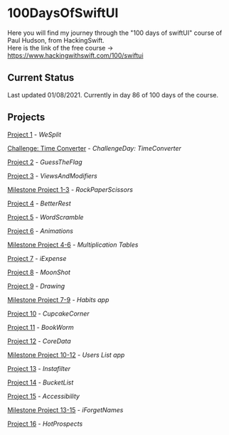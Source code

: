 # 100DaysOfSwiftUI

Here you will find my journey through the "100 days of swiftUI" course of Paul Hudson, from HackingSwift.<br/>
Here is the link of the free course -> https://www.hackingwithswift.com/100/swiftui

## Current Status

Last updated 01/08/2021. Currently in day 86 of 100 days of the course.

## Projects

[Project 1](01-splitThat) - *WeSplit*

[Challenge: Time Converter](ChallengeDay) - *ChallengeDay: TimeConverter*

[Project 2](02-guessTheFlag) - *GuessTheFlag*

[Project 3](03-ViewsAndModifiers) - *ViewsAndModifiers*

[Milestone Project 1-3](MilestoneProject1-3) - *RockPaperScissors*

[Project 4](04-BetterRest) - *BetterRest*

[Project 5](05-WordScramble) - *WordScramble*

[Project 6](06-Animations) - *Animations*

[Milestone Project 4-6](MilestoneProject4-6) - *Multiplication Tables*

[Project 7](07-iExpense) - *iExpense*

[Project 8](08-MoonShot) - *MoonShot*

[Project 9](09-Drawing) - *Drawing*

[Milestone Project 7-9](MilestoneProject7-9) - *Habits app*

[Project 10](10-CupcakeCorner) - *CupcakeCorner*

[Project 11](11-Bookworm) - *BookWorm*

[Project 12](12-CoreData) - *CoreData*

[Milestone Project 10-12](MilestoneProject10-12) - *Users List app*

[Project 13](13-Instafilter) - *Instafilter*

[Project 14](14-BucketList) - *BucketList*

[Project 15](15-Accessibility) - *Accessibility*

[Milestone Project 13-15](MilestoneProject13-15) - *iForgetNames*

[Project 16](16-HotProspects) - *HotProspects*


